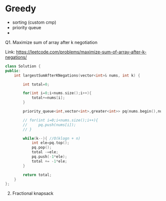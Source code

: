 # Greedy

- sorting (custom cmp)
- priority queue
-

Q1. Maximize sum of array after k negotiation

Link: https://leetcode.com/problems/maximize-sum-of-array-after-k-negations/

```cpp
class Solution {
public:
    int largestSumAfterKNegations(vector<int>& nums, int k) {

        int total=0;

        for(int i=0;i<nums.size();i++){
            total+=nums[i];
        }

        priority_queue<int,vector<int>,greater<int>> pq(nums.begin(),nums.end());//O(n)

        // for(int i=0;i<nums.size();i++){
        //     pq.push(nums[i]);
        // }

        while(k--){ //O(klogn + n)
            int ele=pq.top();
            pq.pop();
            total -=ele;
            pq.push(-1*ele);
            total += -1*ele;
        }

        return total;
    }
};
```

2. Fractional knapsack
